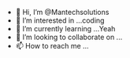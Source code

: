 - 👋 Hi, I’m @Mantechsolutions
- 👀 I’m interested in ...coding
- 🌱 I’m currently learning ...Yeah
- 💞️ I’m looking to collaborate on ...
- 📫 How to reach me ...

<!---
Mantechsolutions/Mantechsolutions is a ✨ special ✨ repository because its `README.md` (this file) appears on your GitHub profile.
You can click the Preview link to take a look at your changes.
--->
